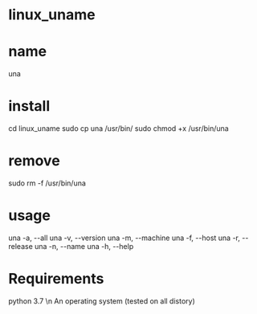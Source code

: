 # linux_uname

# name
una

# install 
cd linux_uname
sudo cp una /usr/bin/
sudo chmod +x /usr/bin/una

# remove
sudo rm -f /usr/bin/una

# usage
una -a, --all
una -v, --version
una -m, --machine
una -f, --host
una -r, --release
una -n, --name
una -h, --help

# Requirements
python 3.7 \n
An operating system (tested on all distory)
